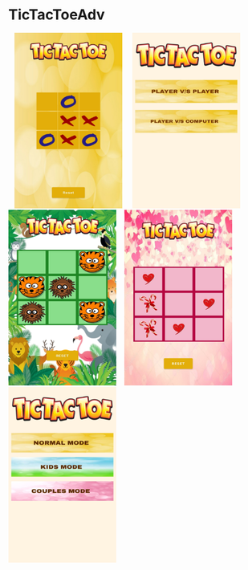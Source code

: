 # TicTacToeAdv

<p float="left">
  &nbsp;&nbsp;
  <img src="https://github.com/ashutoshdhamaniya/images/blob/main/tictactoe1.jpg" width="215px" height="350px">
  &nbsp;&nbsp;&nbsp;
  <img src="https://github.com/ashutoshdhamaniya/images/blob/main/tictactoe2.jpg" width="215px" height="350px">
  &nbsp;&nbsp;&nbsp;
  <img src="https://github.com/ashutoshdhamaniya/images/blob/main/tictactoe3.jpg" width="215px" height="350px">
  &nbsp;&nbsp;
  <img src="https://github.com/ashutoshdhamaniya/images/blob/main/tictactoe4.jpg" width="215px" height="350px">
  &nbsp;&nbsp;
  <img src="https://github.com/ashutoshdhamaniya/images/blob/main/tictactoe5.jpg" width="215px" height="350px">
</p>


